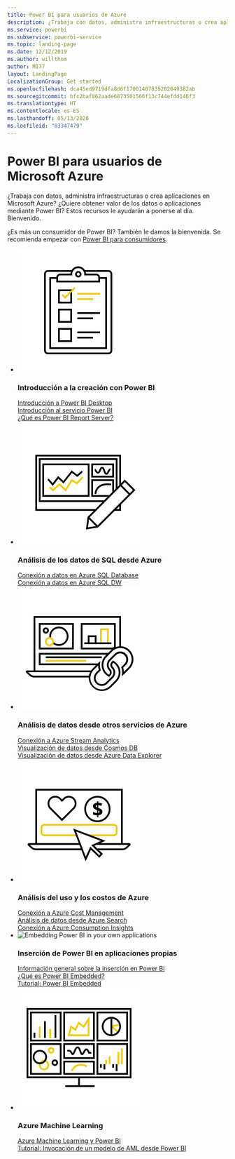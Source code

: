 ```yaml
---
title: Power BI para usuarios de Azure
description: ¿Trabaja con datos, administra infraestructuras o crea aplicaciones en Microsoft Azure?
ms.service: powerbi
ms.subservice: powerbi-service
ms.topic: landing-page
ms.date: 12/12/2019
ms.author: willthom
author: MI77
layout: LandingPage
LocalizationGroup: Get started
ms.openlocfilehash: dca45ed9719dfa8d6f17001407835282049382ab
ms.sourcegitcommit: bfc2baf862aade6873501566f13c744efdd146f3
ms.translationtype: HT
ms.contentlocale: es-ES
ms.lasthandoff: 05/13/2020
ms.locfileid: "83347479"
---
```

# <a name="power-bi-for-microsoft-azure-users"></a>Power BI para usuarios de Microsoft Azure 

¿Trabaja con datos, administra infraestructuras o crea aplicaciones en Microsoft Azure? ¿Quiere obtener valor de los datos o aplicaciones mediante Power BI? Estos recursos le ayudarán a ponerse al día. Bienvenido.

¿Es más un consumidor de Power BI? También le damos la bienvenida. Se recomienda empezar con [Power BI para consumidores](../consumer/index.yml).

<ul class="panelContent cardsF"> 
            <li> 
                  <div class="cardSize"> 
                        <div class="cardPadding"> 
                              <div class="card"> 
                                    <div class="cardImageOuter">
                                          <div class="cardImage">
                                                <img alt="Get started creating with Power BI" src="media/power-bi-creator-landing/power-bi-designer-get-started.svg" data-linktype="relative-path">
                                          </div>
                                    </div>
                                    <div class="cardText"> 
                                          <h3>Introducción a la creación con Power BI</h3> 
                                          <p></p>
                                               <a href="../fundamentals/desktop-what-is-desktop.md">Introducción a Power BI Desktop</a><br/> 
                                               <a href="../fundamentals/power-bi-overview.md">Introducción al servicio Power BI</a><br/> 
                                               <a href="../report-server/get-started.md">¿Qué es Power BI Report Server?</a>
                                    </div> 
                              </div> 
                        </div> 
                  </div> 
            </li>
            <li> 
                  <div class="cardSize"> 
                        <div class="cardPadding"> 
                              <div class="card"> 
                                    <div class="cardImageOuter">
                                          <div class="cardImage">
                                                <img alt="Analyze your SQL data from Azure" src="media/power-bi-creator-landing/power-bi-designer-transform-shape-data.svg" data-linktype="relative-path">
                                          </div>
                                    </div>
                                    <div class="cardText"> 
                                          <h3>Análisis de los datos de SQL desde Azure</h3> 
                                          <p></p>
                                                <a href="service-azure-sql-database-with-direct-connect.md">Conexión a datos en Azure SQL Database</a><br/> 
                                                <a href="service-azure-sql-data-warehouse-with-direct-connect.md">Conexión a datos en Azure SQL DW</a> 
                                    </div> 
                              </div> 
                        </div> 
                  </div> 
            </li>
            <li> 
                  <div class="cardSize"> 
                        <div class="cardPadding"> 
                              <div class="card"> 
                                    <div class="cardImageOuter">
                                          <div class="cardImage">
                                                <img alt="Analyze data from other Azure services" src="media/power-bi-creator-landing/power-bi-designer-connect-data.svg" data-linktype="relative-path">
                                          </div>
                                    </div>
                                    <div class="cardText"> 
                                          <h3>Análisis de datos desde otros servicios de Azure</h3> 
                                          <p></p>
                                                <a href="https://docs.microsoft.com/azure/stream-analytics/stream-analytics-power-bi-dashboard">Conexión a Azure Stream Analytics</a><br/> 
                                                <a href="https://docs.microsoft.com/azure/cosmos-db/powerbi-visualize">Visualización de datos desde Cosmos DB</a><br/> 
                                                <a href="https://docs.microsoft.com/azure/data-explorer/visualize-power-bi">Visualización de datos desde Azure Data Explorer</a>
                                    </div> 
                              </div> 
                        </div> 
                  </div> 
            </li>
            <li> 
                  <div class="cardSize"> 
                        <div class="cardPadding"> 
                              <div class="card"> 
                                    <div class="cardImageOuter">
                                          <div class="cardImage">
                                                <img alt="Analyze your Azure costs and usage" src="media/power-bi-creator-landing/power-bi-designer-licensing.svg" data-linktype="relative-path">
                                          </div>
                                    </div>
                                    <div class="cardText"> 
                                          <h3>Análisis del uso y los costos de Azure</h3> 
                                          <p></p>
                                                <a href="desktop-connect-azure-cost-management.md">Conexión a Azure Cost Management</a><br/> 
                                                <a href="service-connect-to-azure-search.md">Análisis de datos desde Azure Search</a><br/> 
                                                <a href="desktop-connect-azure-consumption-insights.md">Conexión a Azure Consumption Insights</a>
                                    </div> 
                              </div> 
                        </div> 
                  </div> 
            </li>
            <li> 
                  <div class="cardSize"> 
                        <div class="cardPadding"> 
                              <div class="card"> 
                                    <div class="cardImageOuter">
                                          <div class="cardImage">
                                                <img alt="Embedding Power BI in your own applications" src="media/power-bi-creator-landing/power-bi-designer-modeling-data-relationships.svg" data-linktype="relative-path">
                                          </div>
                                    </div>
                                    <div class="cardText"> 
                                          <h3>Inserción de Power BI en aplicaciones propias</h3> 
                                          <p></p>
                                                <a href="../developer/embedded/embedding.md">Información general sobre la inserción en Power BI</a><br/>
                                                <a href="../developer/embedded/azure-pbie-what-is-power-bi-embedded.md">¿Qué es Power BI Embedded?</a><br/> 
                                                <a href="../developer/embedded/embed-sample-for-customers.md">Tutorial: Power BI Embedded </a> 
                                    </div> 
                              </div> 
                        </div> 
                  </div> 
            </li>
            <li> 
                  <div class="cardSize"> 
                        <div class="cardPadding"> 
                              <div class="card"> 
                                    <div class="cardImageOuter">
                                          <div class="cardImage">
                                                <img alt="Azure Machine Learning" src="media/power-bi-creator-landing/power-bi-designer-create-reports-visuals-dashboards.svg" data-linktype="relative-path">
                                          </div>
                                    </div>
                                    <div class="cardText"> 
                                          <h3>Azure Machine Learning</h3> 
                                          <p></p>
                                                <a href="../transform-model/service-machine-learning-integration.md">Azure Machine Learning y Power BI</a><br/> 
                                                <a href="service-tutorial-invoke-machine-learning-model.md">Tutorial: Invocación de un modelo de AML desde Power BI</a><br/> 
                                    </div> 
                              </div> 
                        </div> 
                  </div> 
            </li>
</ul>
